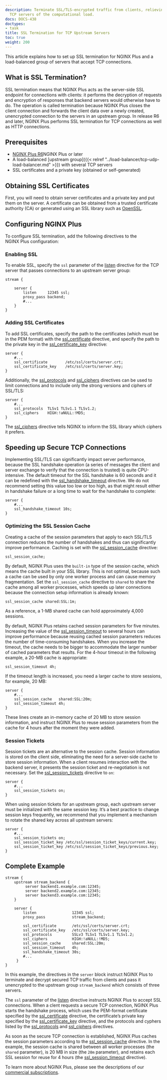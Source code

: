 ```yaml
---
description: Terminate SSL/TLS-encrypted traffic from clients, relieving your upstream
  TCP servers of the computational load.
docs: DOCS-438
doctypes:
- task
title: SSL Termination for TCP Upstream Servers
toc: true
weight: 200
---
```



This article explains how to set up SSL termination for NGINX Plus and a load-balanced group of servers that accept TCP connections.


## What is SSL Termination?

SSL termination means that NGINX Plus acts as the server-side SSL endpoint for connections with clients: it performs the decryption of requests and encryption of responses that backend servers would otherwise have to do. The operation is called termination because NGINX Plus closes the client connection and forwards the client data over a newly created, unencrypted connection to the servers in an upstream group. In release R6 and later, NGINX Plus performs SSL termination for TCP connections as well as HTTP connections.

## Prerequisites

*   <a href="../../../releases/#r6">NGINX Plus R6</a>NGINX Plus or later
*   A load-balanced [upstream group]({{< relref "../load-balancer/tcp-udp-load-balancer.md" >}}) with several TCP servers
*   SSL certificates and a private key (obtained or self-generated)

## Obtaining SSL Certificates

First, you will need to obtain server certificates and a private key and put them on the server. A certificate can be obtained from a trusted certificate authority (CA) or generated using an SSL library such as [OpenSSL](https://www.openssl.org/).

## Configuring NGINX Plus

To configure SSL termination, add the following directives to the NGINX Plus configuration:

### Enabling SSL

To enable SSL, specify the `ssl` parameter of the [listen](https://nginx.org/en/docs/stream/ngx_stream_core_module.html#listen) directive for the TCP server that passes connections to an upstream server group:

```nginx
stream {

    server {
        listen     12345 ssl;
        proxy_pass backend;
        #...
    }
}
```

### Adding SSL Certificates

To add SSL certificates, specify the path to the certificates (which must be in the PEM format) with the [ssl_certificate](https://nginx.org/en/docs/stream/ngx_stream_ssl_module.html#ssl_certificate) directive, and specify the path to the private key in the [ssl_certificate_key](https://nginx.org/en/docs/stream/ngx_stream_ssl_module.html#ssl_certificate_key) directive:

```nginx
server {
    #...
    ssl_certificate        /etc/ssl/certs/server.crt;
    ssl_certificate_key    /etc/ssl/certs/server.key;
}
```

Additionally, the [ssl_protocols](https://nginx.org/en/docs/stream/ngx_stream_ssl_module.html#ssl_protocols) and [ssl_ciphers](https://nginx.org/en/docs/stream/ngx_stream_ssl_module.html#ssl_ciphers) directives can be used to limit connections and to include only the strong versions and ciphers of SSL/TLS:

```nginx
server {
    #...
    ssl_protocols  TLSv1 TLSv1.1 TLSv1.2;
    ssl_ciphers    HIGH:!aNULL:!MD5;
}
```

The [ssl_ciphers](https://nginx.org/en/docs/stream/ngx_stream_ssl_module.html#ssl_ciphers) directive tells NGINX to inform the SSL library which ciphers it prefers.

## Speeding up Secure TCP Connections

Implementing SSL/TLS can significantly impact server performance, because the SSL handshake operation (a series of messages the client and server exchange to verify that the connection is trusted) is quite CPU-intensive. The default timeout for the SSL handshake is 60 seconds and it can be redefined with the [ssl_handshake_timeout](https://nginx.org/en/docs/stream/ngx_stream_ssl_module.html#ssl_handshake_timeout) directive. We do not recommend setting this value too low or too high, as that might result either in handshake failure or a long time to wait for the handshake to complete:

```nginx
server {
    #...
    ssl_handshake_timeout 10s;
}
```

### Optimizing the SSL Session Cache

Creating a cache of the session parameters that apply to each SSL/TLS connection reduces the number of handshakes and thus can significantly improve performance. Caching is set with the [ssl_session_cache](https://nginx.org/en/docs/stream/ngx_stream_ssl_module.html#ssl_session_cache) directive:

```nginx
ssl_session_cache;
```

By default, NGINX Plus uses the `built-in` type of the session cache, which means the cache built in your SSL library. This is not optimal, because such a cache can be used by only one worker process and can cause memory fragmentation. Set the `ssl_session_cache` directive to `shared` to share the cache among all worker processes, which speeds up later connections because the connection setup information is already known:

```nginx
ssl_session_cache shared:SSL:1m;
```

As a reference, a 1-MB shared cache can hold approximately 4,000 sessions.

By default, NGINX Plus retains cached session parameters for five minutes. Increasing the value of the [ssl_session_timeout](https://nginx.org/en/docs/stream/ngx_stream_ssl_module.html#ssl_session_timeout) to several hours can improve performance because reusing cached session parameters reduces the number of time-consuming handshakes. When you increase the timeout, the cache needs to be bigger to accommodate the larger number of cached parameters that results. For the 4-hour timeout in the following example, a 20-MB cache is appropriate:

```nginx
ssl_session_timeout 4h;
```

If the timeout length is increased, you need a larger cache to store sessions, for example, 20 MB:

```nginx
server {
    #...
    ssl_session_cache   shared:SSL:20m;
    ssl_session_timeout 4h;
}
```

These lines create an in-memory cache of 20 MB to store session information, and instruct NGINX Plus to reuse session parameters from the cache for 4 hours after the moment they were added.

### Session Tickets

Session tickets are an alternative to the session cache. Session information is stored on the client side, eliminating the need for a server-side cache to store session information. When a client resumes interaction with the backend server, it presents the session ticket and re-negotiation is not necessary. Set the [ssl_session_tickets](https://nginx.org/en/docs/stream/ngx_stream_ssl_module.html#ssl_session_tickets) directive to `on`:

```nginx
server {
    #...
    ssl_session_tickets on;
}
```

When using session tickets for an upstream group, each upstream server must be initialized with the same session key. It’s a best practice to change session keys frequently, we recommend that you implement a mechanism to rotate the shared key across all upstream servers:

```nginx
server {
    #...
    ssl_session_tickets on;
    ssl_session_ticket_key /etc/ssl/session_ticket_keys/current.key;
    ssl_session_ticket_key /etc/ssl/session_ticket_keys/previous.key;
}
```

## Complete Example

```nginx
stream {
    upstream stream_backend {
         server backend1.example.com:12345;
         server backend2.example.com:12345;
         server backend3.example.com:12345;
    }

    server {
        listen                12345 ssl;
        proxy_pass            stream_backend;

        ssl_certificate       /etc/ssl/certs/server.crt;
        ssl_certificate_key   /etc/ssl/certs/server.key;
        ssl_protocols         SSLv3 TLSv1 TLSv1.1 TLSv1.2;
        ssl_ciphers           HIGH:!aNULL:!MD5;
        ssl_session_cache     shared:SSL:20m;
        ssl_session_timeout   4h;
        ssl_handshake_timeout 30s;
        #...
     }
}
```

In this example, the directives in the `server` block instruct NGINX Plus to terminate and decrypt secured TCP traffic from clients and pass it unencrypted to the upstream group `stream_backend` which consists of three servers.

The `ssl` parameter of the [listen](https://nginx.org/en/docs/stream/ngx_stream_core_module.html#listen) directive instructs NGINX Plus to accept SSL connections. When a clent requests a secure TCP connection, NGINX Plus starts the handshake process, which uses the PEM-format certificate specified by the [ssl_certificate](https://nginx.org/en/docs/stream/ngx_stream_ssl_module.html#ssl_certificate) directive, the certificate’s private key specified by the [ssl_certificate_key](https://nginx.org/en/docs/stream/ngx_stream_ssl_module.html#ssl_certificate_key) directive, and the protocols and cyphers listed by the [ssl_protocols](https://nginx.org/en/docs/stream/ngx_stream_ssl_module.html#ssl_protocols) and [ssl_ciphers](https://nginx.org/en/docs/stream/ngx_stream_ssl_module.html#ssl_ciphers) directives.

As soon as the secure TCP connection is established, NGINX Plus caches the session parameters according to the [ssl_session_cache](https://nginx.org/en/docs/stream/ngx_stream_ssl_module.html#ssl_session_cache) directive. In the example, the session cache is shared between all worker processes (the `shared` parameter), is 20 MB in size (the `20m` parameter), and retains each SSL session for reuse for 4 hours (the [ssl_session_timeout](https://nginx.org/en/docs/stream/ngx_stream_ssl_module.html#ssl_session_timeout) directive).

To learn more about NGINX Plus, please see the descriptions of our [commercial subscriptions](https://www.nginx.com/products/).
